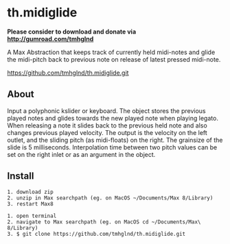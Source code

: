 # th.midiglide

**Please consider to download and donate via http://gumroad.com/tmhglnd**

A Max Abstraction that keeps track of currently held midi-notes and glide the midi-pitch back to previous note on release of latest pressed midi-note.

https://github.com/tmhglnd/th.midiglide.git

## About

Input a polyphonic kslider or keyboard. The object stores the previous played notes and glides towards the new played note when playing legato. When releasing a note it slides back to the previous held note and also changes previous played velocity. The output is the velocity on the left outlet, and the sliding pitch (as midi-floats) on the right. The grainsize of the slide is 5 milliseconds. Interpolation time between two pitch values can be set on the right inlet or as an argument in the object.

## Install

```
1. download zip 
2. unzip in Max searchpath (eg. on MacOS ~/Documents/Max 8/Library)
3. restart Max8
```

```
1. open terminal
2. navigate to Max searchpath (eg. on MacOS cd ~/Documents/Max\ 8/Library)
3. $ git clone https://github.com/tmhglnd/th.midiglide.git
```
